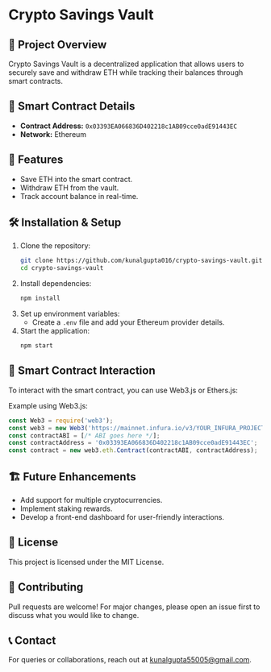 # Crypto Savings Vault

## 🚀 Project Overview
Crypto Savings Vault is a decentralized application that allows users to securely save and withdraw ETH while tracking their balances through smart contracts.

## 📜 Smart Contract Details
- **Contract Address:** `0x03393EA066836D402218c1AB09cce0adE91443EC`
- **Network:** Ethereum

## 🔧 Features
- Save ETH into the smart contract.
- Withdraw ETH from the vault.
- Track account balance in real-time.

## 🛠️ Installation & Setup
1. Clone the repository:
   ```sh
   git clone https://github.com/kunalgupta016/crypto-savings-vault.git
   cd crypto-savings-vault
   ```
2. Install dependencies:
   ```sh
   npm install
   ```
3. Set up environment variables:
   - Create a `.env` file and add your Ethereum provider details.
4. Start the application:
   ```sh
   npm start
   ```

## 📜 Smart Contract Interaction
To interact with the smart contract, you can use Web3.js or Ethers.js:

Example using Web3.js:
```javascript
const Web3 = require('web3');
const web3 = new Web3('https://mainnet.infura.io/v3/YOUR_INFURA_PROJECT_ID');
const contractABI = [/* ABI goes here */];
const contractAddress = '0x03393EA066836D402218c1AB09cce0adE91443EC';
const contract = new web3.eth.Contract(contractABI, contractAddress);
```

## 🏗️ Future Enhancements
- Add support for multiple cryptocurrencies.
- Implement staking rewards.
- Develop a front-end dashboard for user-friendly interactions.

## 📜 License
This project is licensed under the MIT License.

## 🤝 Contributing
Pull requests are welcome! For major changes, please open an issue first to discuss what you would like to change.

## 📞 Contact
For queries or collaborations, reach out at [kunalgupta55005@gmail.com](mailto:kunalgupta55005@gmail.com).

